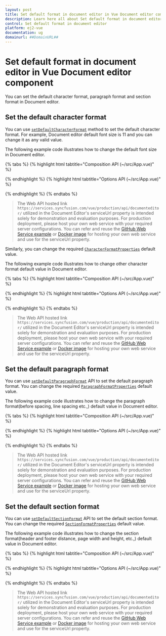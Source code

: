 ```yaml
---
layout: post
title: Set default format in document editor in Vue Document editor component | Syncfusion
description: Learn here all about Set default format in document editor in Syncfusion Vue Document editor component of Syncfusion Essential JS 2 and more.
control: Set default format in document editor 
platform: ej2-vue
documentation: ug
domainurl: ##DomainURL##
---
```


# Set default format in document editor in Vue Document editor component

You can set the default character format, paragraph format and section format in Document editor.

## Set the default character format

You can use [`setDefaultCharacterFormat`](https://ej2.syncfusion.com/vue/documentation/api/document-editor/#setdefaultcharacterformat) method to set the default character format. For example, Document editor default font size is 11 and you can change it as any valid value.

The following example code illustrates how to change the default font size in Document editor.

{% tabs %}
{% highlight html tabtitle="Composition API (~/src/App.vue)" %}

<template>
  <div id="app">
    <ejs-documenteditorcontainer ref='container' :serviceUrl='serviceUrl' v-on:created="onCreated" height="590px"
      id='container' :enableToolbar='true'></ejs-documenteditorcontainer>
  </div>
</template>
<script setup>
import { DocumentEditorContainerComponent as EjsDocumenteditorcontainer, Toolbar } from '@syncfusion/ej2-vue-documenteditor';
import { provide, ref } from 'vue';

const container = ref(null);
const serviceUrl = 'https://services.syncfusion.com/vue/production/api/documenteditor/';

//Inject require modules.
provide('DocumentEditorContainer', [Toolbar])

const onCreated = function () {
  container.value.ej2Instances.documentEditor.setDefaultCharacterFormat({ fontSize: 20 });
}
</script>

{% endhighlight %}
{% highlight html tabtitle="Options API (~/src/App.vue)" %}

<template>
  <div id="app">
    <ejs-documenteditorcontainer ref='container' :serviceUrl='serviceUrl' v-on:created="onCreated" height="590px"
      id='container' :enableToolbar='true'></ejs-documenteditorcontainer>
  </div>
</template>
<script>
import { DocumentEditorContainerComponent, Toolbar } from '@syncfusion/ej2-vue-documenteditor';

export default {
  components: {
    'ejs-documenteditorcontainer': DocumentEditorContainerComponent
  },
  data() {
    return {
      serviceUrl:
        'https://services.syncfusion.com/vue/production/api/documenteditor/',
    };
  },
  provide: {
    //Inject require modules.
    DocumentEditorContainer: [Toolbar]
  },
  methods: {
    onCreated: function () {
      this.$refs.container.ej2Instances.documentEditor.setDefaultCharacterFormat({ fontSize: 20 });
    },
  },
};
</script>

{% endhighlight %}
{% endtabs %}

> The Web API hosted link `https://services.syncfusion.com/vue/production/api/documenteditor/` utilized in the Document Editor's serviceUrl property is intended solely for demonstration and evaluation purposes. For production deployment, please host your own web service with your required server configurations. You can refer and reuse the [GitHub Web Service example](https://github.com/SyncfusionExamples/EJ2-DocumentEditor-WebServices) or [Docker image](https://hub.docker.com/r/syncfusion/word-processor-server) for hosting your own web service and use for the serviceUrl property.

Similarly, you can change the required [`CharacterFormatProperties`](https://ej2.syncfusion.com/vue/documentation/api/document-editor/characterFormatProperties) default value.

The following example code illustrates how to change other character format default value in Document editor.

{% tabs %}
{% highlight html tabtitle="Composition API (~/src/App.vue)" %}

<template>
  <div id="app">
    <ejs-documenteditorcontainer ref='container' :serviceUrl='serviceUrl' v-on:created="onCreated" height="590px"
      id='container' :enableToolbar='true'></ejs-documenteditorcontainer>
  </div>
</template>
<script setup>
import { DocumentEditorContainerComponent as EjsDocumenteditorcontainer, Toolbar } from '@syncfusion/ej2-vue-documenteditor';
import { provide, ref } from 'vue';

const container = ref(null);
const serviceUrl = 'https://services.syncfusion.com/vue/production/api/documenteditor/';

//Inject require modules.
provide('DocumentEditorContainer', [Toolbar])

const onCreated = function () {
  let defaultCharacterFormat = {
    bold: false,
    italic: false,
    baselineAlignment: 'Normal',
    underline: 'None',
    fontColor: '#000000',
    fontFamily: 'Algerian',
    fontSize: 12,
  };
  container.value.ej2Instances.documentEditor.setDefaultCharacterFormat(
    defaultCharacterFormat
  );
}
</script>

{% endhighlight %}
{% highlight html tabtitle="Options API (~/src/App.vue)" %}

<template>
  <div id="app">
    <ejs-documenteditorcontainer ref='container' :serviceUrl='serviceUrl' v-on:created="onCreated" height="590px"
      id='container' :enableToolbar='true'></ejs-documenteditorcontainer>
  </div>
</template>
<script>
import { DocumentEditorContainerComponent, Toolbar } from '@syncfusion/ej2-vue-documenteditor';

export default {
  components: {
    'ejs-documenteditorcontainer': DocumentEditorContainerComponent
  },
  data() {
    return {
      serviceUrl:
        'https://services.syncfusion.com/vue/production/api/documenteditor/',
    };
  },
  provide: {
    //Inject require modules.
    DocumentEditorContainer: [Toolbar]
  },
  methods: {
    onCreated: function () {
      let defaultCharacterFormat = {
        bold: false,
        italic: false,
        baselineAlignment: 'Normal',
        underline: 'None',
        fontColor: '#000000',
        fontFamily: 'Algerian',
        fontSize: 12,
      };
      this.$refs.container.ej2Instances.documentEditor.setDefaultCharacterFormat(
        defaultCharacterFormat
      );
    },
  },
};
</script>

{% endhighlight %}
{% endtabs %}

> The Web API hosted link `https://services.syncfusion.com/vue/production/api/documenteditor/` utilized in the Document Editor's serviceUrl property is intended solely for demonstration and evaluation purposes. For production deployment, please host your own web service with your required server configurations. You can refer and reuse the [GitHub Web Service example](https://github.com/SyncfusionExamples/EJ2-DocumentEditor-WebServices) or [Docker image](https://hub.docker.com/r/syncfusion/word-processor-server) for hosting your own web service and use for the serviceUrl property.

## Set the default paragraph format

You can use [`setDefaultParagraphFormat`](https://ej2.syncfusion.com/vue/documentation/api/document-editor/#setdefaultparagraphformat) API to set the default paragraph format. You can change the required [`ParagraphFormatProperties`](https://ej2.syncfusion.com/vue/documentation/api/document-editor/paragraphFormatProperties) default value.

The following example code illustrates how to change the paragraph format(before spacing, line spacing etc.,) default value in Document editor.

{% tabs %}
{% highlight html tabtitle="Composition API (~/src/App.vue)" %}

<template>
  <div id="app">
    <ejs-documenteditorcontainer ref='container' :serviceUrl='serviceUrl' v-on:created="onCreated" height="590px"
      id='container' :enableToolbar='true'></ejs-documenteditorcontainer>
  </div>
</template>
<script setup>
import { DocumentEditorContainerComponent as EjsDocumenteditorcontainer, Toolbar } from '@syncfusion/ej2-vue-documenteditor';
import { provide, ref } from 'vue';

const container = ref(null);
const serviceUrl = 'https://services.syncfusion.com/vue/production/api/documenteditor/';

//Inject require modules.
provide('DocumentEditorContainer', [Toolbar]);

const onCreated = function () {
  let defaultParagraphFormat = {
    beforeSpacing: 8,
    lineSpacing: 1.5,
    leftIndent: 24,
    textAlignment: "Center"
  };
  container.value.ej2Instances.documentEditor.setDefaultParagraphFormat(defaultParagraphFormat);
}
</script>

{% endhighlight %}
{% highlight html tabtitle="Options API (~/src/App.vue)" %}

<template>
  <div id="app">
    <ejs-documenteditorcontainer ref='container' :serviceUrl='serviceUrl' v-on:created="onCreated" height="590px"
      id='container' :enableToolbar='true'></ejs-documenteditorcontainer>
  </div>
</template>
<script>
import { DocumentEditorContainerComponent, Toolbar } from '@syncfusion/ej2-vue-documenteditor';

export default {
  components: {
    'ejs-documenteditorcontainer': DocumentEditorContainerComponent
  },
  data() {
    return {
      serviceUrl:
        'https://services.syncfusion.com/vue/production/api/documenteditor/',
    };
  },
  provide: {
    //Inject require modules.
    DocumentEditorContainer: [Toolbar]
  },
  methods: {
    onCreated: function () {
      let defaultParagraphFormat = {
        beforeSpacing: 8,
        lineSpacing: 1.5,
        leftIndent: 24,
        textAlignment: "Center"
      };
      this.$refs.container.ej2Instances.documentEditor.setDefaultParagraphFormat(defaultParagraphFormat);
    },
  }
};
</script>

{% endhighlight %}
{% endtabs %}

> The Web API hosted link `https://services.syncfusion.com/vue/production/api/documenteditor/` utilized in the Document Editor's serviceUrl property is intended solely for demonstration and evaluation purposes. For production deployment, please host your own web service with your required server configurations. You can refer and reuse the [GitHub Web Service example](https://github.com/SyncfusionExamples/EJ2-DocumentEditor-WebServices) or [Docker image](https://hub.docker.com/r/syncfusion/word-processor-server) for hosting your own web service and use for the serviceUrl property.

## Set the default section format

You can use [`setDefaultSectionFormat`](https://ej2.syncfusion.com/vue/documentation/api/document-editor/#setdefaultsectionformat) API to set the default section format. You can change the required [`SectionFormatProperties`](https://ej2.syncfusion.com/vue/documentation/api/document-editor/sectionFormatProperties) default value.

The following example code illustrates how to change the section format(header and footer distance, page width and height, etc.,) default value in Document editor.

{% tabs %}
{% highlight html tabtitle="Composition API (~/src/App.vue)" %}

<template>
  <div id="app">
    <ejs-documenteditorcontainer ref='container' :serviceUrl='serviceUrl' v-on:created="onCreated" height="590px"
      id='container' :enableToolbar='true'></ejs-documenteditorcontainer>
  </div>
</template>
<script setup>
import { DocumentEditorContainerComponent as EjsDocumenteditorcontainer, Toolbar } from '@syncfusion/ej2-vue-documenteditor';
import { provide, ref } from 'vue';

const container = ref(null);
const serviceUrl = 'https://services.syncfusion.com/vue/production/api/documenteditor/';

//Inject require modules.
provide('DocumentEditorContainer', [Toolbar]);

const onCreated = function () {
  let defaultSectionFormat = {
    pageWidth: 500,
    pageHeight: 800,
    headerDistance: 56,
    footerDistance: 48,
    leftMargin: 12,
    rightMargin: 12,
    topMargin: 0,
    bottomMargin: 0
  };
  container.value.ej2Instances.documentEditor.setDefaultSectionFormat(defaultSectionFormat);
}
</script>

{% endhighlight %}
{% highlight html tabtitle="Options API (~/src/App.vue)" %}

<template>
  <div id="app">
    <ejs-documenteditorcontainer ref='container' :serviceUrl='serviceUrl' v-on:created="onCreated" height="590px"
      id='container' :enableToolbar='true'></ejs-documenteditorcontainer>
  </div>
</template>
<script>
import { DocumentEditorContainerComponent, Toolbar } from '@syncfusion/ej2-vue-documenteditor';

export default {
  components: {
    'ejs-documenteditorcontainer': DocumentEditorContainerComponent
  },
  data() {
    return {
      serviceUrl:
        'https://services.syncfusion.com/vue/production/api/documenteditor/',
    };
  },
  provide: {
    //Inject require modules.
    DocumentEditorContainer: [Toolbar]
  },
  methods: {
    onCreated: function () {
      let defaultSectionFormat = {
        pageWidth: 500,
        pageHeight: 800,
        headerDistance: 56,
        footerDistance: 48,
        leftMargin: 12,
        rightMargin: 12,
        topMargin: 0,
        bottomMargin: 0
      };
      this.$refs.container.ej2Instances.documentEditor.setDefaultSectionFormat(defaultSectionFormat);
    },
  },
};
</script>

{% endhighlight %}
{% endtabs %}

> The Web API hosted link `https://services.syncfusion.com/vue/production/api/documenteditor/` utilized in the Document Editor's serviceUrl property is intended solely for demonstration and evaluation purposes. For production deployment, please host your own web service with your required server configurations. You can refer and reuse the [GitHub Web Service example](https://github.com/SyncfusionExamples/EJ2-DocumentEditor-WebServices) or [Docker image](https://hub.docker.com/r/syncfusion/word-processor-server) for hosting your own web service and use for the serviceUrl property.